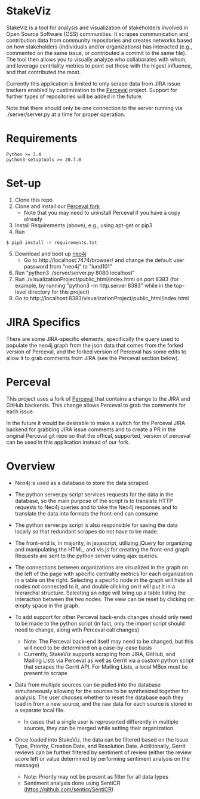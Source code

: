 # StakeViz
StakeViz is a tool for analysis and visualization of stakeholders involved in Open Source Software (OSS) communities. It scrapes communication and contribution data from community repositories and creates networks based on how stakeholders (individuals and/or organizations) has interacted (e.g., commented on the same issue, or contributed a commit to the same file). The tool then allows you to visually analyze who collaborates with whom, and leverage centrlality metrics to point out those with the higest influence, and that contributed the most. 

Currently this application is limited to only scrape data from JIRA issue trackers enabled by custimization to the [Perceval](https://github.com/grimoirelab/perceval) project. Support for further types of repositories will be added in the future.

Note that there should only be one connection to the server running via ./server/server.py at a time for proper operation.

# Requirements
    Python >= 3.4
    python3-setuptools >= 20.7.0

# Set-up

1. Clone this repo
2. Clone and install our [Perceval fork](https://github.com/johanlinaker/perceval)
    - Note that you may need to uninstall Perceval if you have a copy already
3. Install Requirements (above), e.g., using apt-get or pip3
4. Run
```
$ pip3 install -r requirements.txt
```
5. Download and boot up [neo4j](https://neo4j.com/download/community-edition/)
    - Go to http://localhost:7474/browser/ and change the default user password from "neo4j" to "lund101"
6. Run "python3 ./server/server.py 8080 localhost"
7. Run ./visualizationProject/public_html/index.html on port 8383 (for example, by running "python3 -m http.server 8383" while in the top-level directory for this project)
8. Go to http://localhost:8383/visualizationProject/public_html/index.html

# JIRA Specifics

There are some JIRA-specific elements, specifically the query used to populate the neo4j graph from the json data that comes from the forked version of Perceval, and the forked version of Perceval has some edits to allow it to grab comments from JIRA (see the Perceval section below).

# Perceval

This project uses a fork of [Perceval](https://github.com/johanlinaker/perceval) that contains a change to the JIRA and GitHub backends. This change allows Perceval to grab the comments for each issue.

In the future it would be desirable to make a switch for the Perceval JIRA backend for grabbing JIRA issue comments and to create a PR in the original Perceval git repo so that the offical, supported, version of perceval can be used in this application instead of our fork.

# Overview

- Neo4j is used as a database to store the data scraped.
- The python server.py script services requests for the data in the database, so the main purpose of the script is to translate HTTP requests to Neo4j queries and to take the Neo4j responses and to translate the data into formats the front-end can consume
- The python server.py script is also responsible for saving the data locally so that redundant scrapes do not have to be made.
- The front-end is, in majority, in javascript, utilizing jQuery for organizing and manipulating the HTML, and vis.js for creating the front-end graph. Requests are sent to the python server using ajax queries.

- The connections between organizations are visualized in the graph on the left of the page with specific centrality metrics for each organization in a table on the right. Selecting a specific node in the graph will hide all nodes not connected to it, and double clicking on it will put it in a hierarchal structure. Selecting an edge will bring up a table listing the interaction between the two nodes. The view can be reset by clicking on empty space in the graph.

- To add support for other Perceval back-ends changes should only need to be made to the python script (in fact, only the import script should need to change, along with Perceval call changes)
    - Note: The Perceval back-end itself may need to be changed, but this will need to be determined on a case-by-case basis
    - Currently, StakeViz supports scraping from JIRA, GitHub, and Mailing Lists via Perceval as well as Gerrit via a custom python script that scrapes the Gerrit API. For Mailing Lists, a local MBox must be present to scrape
    
- Data from multiple sources can be pulled into the database simultaneously allowing for the sources to be synthesized together for analysis. The user chooses whether to reset the database each they load in from a new source, and the raw data for each source is stored in a separate local file.
    - In cases that a single user is represented differently in multiple sources, they can be merged while setting their organization.

- Once loaded into StakeViz, the data can be filtered based on the Issue Type, Priority, Creation Date, and Resolution Date. Additionally, Gerrit reviews can be further filtered by sentiment of review (either the review score left or value determined by performing sentiment analysis on the message)
    - Note: Priority may not be present as filter for all data types
    - Sentiment analysis done using SentiCR (https://github.com/senticr/SentiCR)
